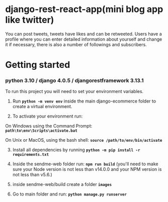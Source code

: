 # django-rest-react-app(mini blog app like twitter)
You can post tweets, tweets have likes and can be retweeted. Users have a profile where you can enter detailed information about yourself and change it if necessary, there is also a number of followings and subscribers.


# Getting started

### python 3.10 / django 4.0.5 / djangorestframework 3.13.1 

To run this project you will need to set your environment variables.

1. Run **`python -m venv env`** inside the main django-ecommerce folder to create a virtual environment.

2. To activate your environment run:

  On Windows using the Command Prompt: **`path\to\env\Scripts\activate.bat`**

  On Unix or MacOS, using the bash shell: **`source /path/to/env/bin/activate`**
 
3. Install all dependencies by running **`python -m pip install -r requirements.txt`**

4. Inside the sendme-web folder run: **`npm run build`** (you'll need to make sure your Node version is not less than v14.0.0 and your NPM version is not less than v5.6.)

5. inside sendme-web/build create a folder **`images`**

6. Go to main folder and run: **`python manage.py runserver`**
